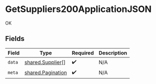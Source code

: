 # GetSuppliers200ApplicationJSON

OK


## Fields

| Field                                                  | Type                                                   | Required                                               | Description                                            |
| ------------------------------------------------------ | ------------------------------------------------------ | ------------------------------------------------------ | ------------------------------------------------------ |
| `data`                                                 | [shared.Supplier](../../models/shared/supplier.md)[]   | :heavy_check_mark:                                     | N/A                                                    |
| `meta`                                                 | [shared.Pagination](../../models/shared/pagination.md) | :heavy_check_mark:                                     | N/A                                                    |